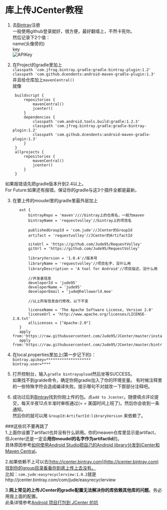 # 库上传JCenter教程

1. 去[Bintray](https://bintray.com/)注册  
一般使用github登录就好，很方便，最好翻墙上，不然卡死你。  
然后记录下2个值：  
name(头像旁的)   
key  
![APIKey](http://cdn.saymagic.cn/o_19e91jjrp3iu5mo1p631qjvff9.gif)


2. 在Project的gradle里加上  
`classpath 'com.jfrog.bintray.gradle:gradle-bintray-plugin:1.2'`  
`classpath 'com.github.dcendents:android-maven-gradle-plugin:1.3'`  
并且给仓库加上`mavenCentral()`  
就像  

        buildscript {
            repositories {
                mavenCentral()
                jcenter()
            }
            dependencies {
                classpath 'com.android.tools.build:gradle:1.2.3'
                classpath 'com.jfrog.bintray.gradle:gradle-bintray-plugin:1.2'
                classpath 'com.github.dcendents:android-maven-gradle-plugin:1.3'
            }
        }
        allprojects {
            repositories {
                mavenCentral()
                jcenter()
            }
        }
如果报错请先把gradle版本升到2.4以上。  
For Future:如果还有报错。保证你的gradle与这3个插件全都是最新。

3. 在要上传的moudel里的gradle里最外层加上

          ext {
              bintrayRepo = 'maven'////bintray上的仓库名，一般为maven
              bintrayName = 'requestvolley'//bintray上的项目名
          
              publishedGroupId = 'com.jude'//JCenter的GroupId
              artifact = 'requestvolley'//JCenter的ArtifactId
          
              siteUrl = 'https://github.com/Jude95/RequestVolley'
              gitUrl = 'https://github.com/Jude95/RequestVolley'
          
              libraryVersion = '1.0.4'//版本号
              libraryName = 'requestvolley'//项目名字，没什么用
              libraryDescription = 'A tool for Android'//项目描述，没什么用
          
              //开发者信息
              developerId = 'jude95'
              developerName = 'jude95'
              developerEmail = 'jude@helloworld.moe'
              
              //以上所有信息自行修改，以下不变
              
              licenseName = 'The Apache Software License, Version 2.0'
              licenseUrl = 'http://www.apache.org/licenses/LICENSE-2.0.txt'
              allLicenses = ["Apache-2.0"]
          }
          apply from:'https://raw.githubusercontent.com/Jude95/JCenter/master/install.gradle'
          apply from:'https://raw.githubusercontent.com/Jude95/JCenter/master/bintray.gradle'

4. 在local.properties里加上(第一步记下的)：  
`bintray.apikey=********************`  
`bintray.user=****`  

5. 打开控制台，输入`gradle bintrayupload`然后坐等SUCCESS。  
如果找不到gralde命令，确定你把gradle加入了你的环境变量。
有时候注释里的一些特殊字符会造成编译失败。提示哪句不对就改一下那部分注释吧。  

6. 成功过后到[Bintray](https://bintray.com/)找到你刚上传的包。点`add to Jcenter`。随便填点评论提交，每天半夜12点半准时审核通过(= = 美国时间上班了)。然后你会收到一条通知。  
然后你的就可以用 `GroupId:ArtifactId:libraryVersion` 来依赖了。

###这些坑不要再跳了  
1.上面你设置了artifact也并没有什么卵用。你的meaven仓库里显示是artifact，但Jcenter还是一定会**用你moudel的名字作为artifactId**的。  
具体原因参考[如何使用Android Studio把自己的Android library分发到jCenter和Maven Central](http://www.devtf.cn/?p=760)。  

2.如果依赖不上可以去[http://jcenter.bintray.com](http://jcenter.bintray.com)找到你的group目录看看你到底上传上去没有。  
比如：`com.jude:easyrecyclerview:1.0.2`就是http://jcenter.bintray.com/com/jude/easyrecyclerview   

3.**网上常见的上传JCenter的gradle配置无法解决你的库依赖其他库的问题**。务必用我上面的配置。  
此条详情参考[Android 项目打包到 JCenter 的坑](http://www.jianshu.com/p/c721f9297b2f?utm_campaign=hugo&utm_medium=reader_share&utm_content=note)
